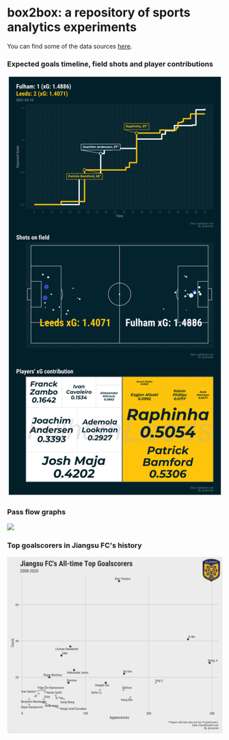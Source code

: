 # box2box: a repository of sports analytics experiments

You can find some of the data sources [here](http://rqiu.georgetown.domains/02-gather.html).

### Expected goals timeline, field shots and player contributions

![](match-analysis/18705-Fulham-vs-Leeds-xg-complete.png)

### Pass flow graphs

![](pass-flow-graph/img/Ivan-Rakitić.png)

### Top goalscorers in Jiangsu FC's history

![](a-pipe-dream-jiangsu-fc/jiangsu-top-scorers-logo.png)